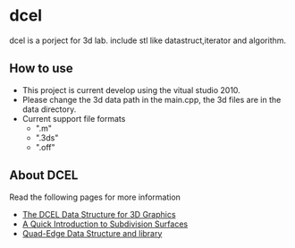 dcel
====

dcel is a porject for 3d lab. include stl like datastruct,iterator and algorithm. 

## How to use
- This project is current develop using the vitual studio 2010.
- Please change the 3d data path in the main.cpp, the 3d files are in the data directory.
- Current support file formats
	- ".m" 
	- ".3ds" 
	- ".off"

## About DCEL
Read the following pages for more information
- [The DCEL Data Structure for 3D Graphics](http://www.holmes3d.net/graphics/dcel/)
- [A Quick Introduction to Subdivision Surfaces](http://www.holmes3d.net/graphics/subdivision/)
- [Quad-Edge Data Structure and library](https://www.cs.cmu.edu/afs/andrew/scs/cs/15-463/2001/pub/src/a2/quadedge.html)

